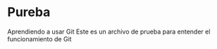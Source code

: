# Pureba
Aprendiendo a usar Git
Este es un archivo de prueba para entender el funcionamiento de Git
